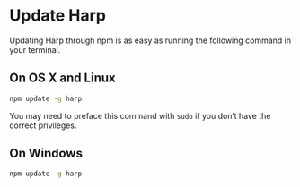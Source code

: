 # Update Harp

Updating Harp through npm is as easy as running the following command in your terminal.

## On OS X and Linux

```bash
npm update -g harp
```

You may need to preface this command with `sudo` if you don’t have the correct privileges.

## On Windows

```bash
npm update -g harp
```